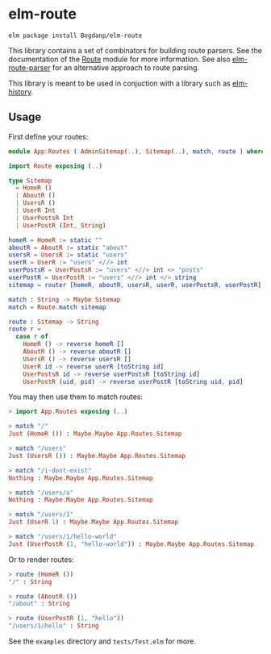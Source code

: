# elm-route

``` shell
elm package install Bogdanp/elm-route
```

This library contains a set of combinators for building route parsers.
See the documentation of the [Route](src/Route.elm) module for more
information.  See also [elm-route-parser][erp] for an alternative
approach to route parsing.

This library is meant to be used in conjuction with a library such as
[elm-history][eh].

## Usage

First define your routes:

```elm
module App.Routes ( AdminSitemap(..), Sitemap(..), match, route ) where

import Route exposing (..)

type Sitemap
  = HomeR ()
  | AboutR ()
  | UsersR ()
  | UserR Int
  | UserPostsR Int
  | UserPostR (Int, String)

homeR = HomeR := static ""
aboutR = AboutR := static "about"
usersR = UsersR := static "users"
userR = UserR := "users" <//> int
userPostsR = UserPostsR := "users" <//> int <> "posts"
userPostR = UserPostR := "users" <//> int </> string
sitemap = router [homeR, aboutR, usersR, userR, userPostsR, userPostR]

match : String -> Maybe Sitemap
match = Route.match sitemap

route : Sitemap -> String
route r =
  case r of
    HomeR () -> reverse homeR []
    AboutR () -> reverse aboutR []
    UsersR () -> reverse usersR []
    UserR id -> reverse userR [toString id]
    UserPostsR id -> reverse userPostsR [toString id]
    UserPostR (uid, pid) -> reverse userPostR [toString uid, pid]
```

You may then use them to match routes:

```elm
> import App.Routes exposing (..)

> match "/"
Just (HomeR ()) : Maybe.Maybe App.Routes.Sitemap

> match "/users"
Just (UsersR ()) : Maybe.Maybe App.Routes.Sitemap

> match "/i-dont-exist"
Nothing : Maybe.Maybe App.Routes.Sitemap

> match "/users/a"
Nothing : Maybe.Maybe App.Routes.Sitemap

> match "/users/1"
Just (UserR 1) : Maybe.Maybe App.Routes.Sitemap

> match "/users/1/hello-world"
Just (UserPostR (1, "hello-world")) : Maybe.Maybe App.Routes.Sitemap
```

Or to render routes:

```elm
> route (HomeR ())
"/" : String

> route (AboutR ())
"/about" : String

> route (UserPostR (1, "hello"))
"/users/1/hello" : String
```

See the `examples` directory and `tests/Test.elm` for more.


[eh]: https://github.com/elm-community/elm-history
[erp]: https://github.com/etaque/elm-route-parser
